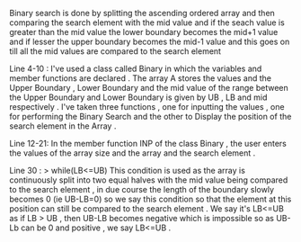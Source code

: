 Binary search is done by splitting the ascending ordered array and then comparing the search element with the mid value
and if the seach value is greater than the mid value the lower boundary becomes the mid+1 value and if lesser the upper
boundary becomes the mid-1 value and this goes on till all the mid values are compared to the search element 

Line 4-10 : I've used a class called Binary in which the variables and member functions are declared . The array A stores
            the values and the Upper Boundary , Lower Boundary and the mid value of the range between the Upper Boundary 
            and Lower Boundary is given by UB , LB and mid respectively .  I've taken three functions , one for inputting the 
            values , one for performing the Binary Search and the other to Display the position of the search element in the 
            Array .
            
Line 12-21: In the member function INP of the class Binary , the user enters the values of the array size and the array  and
            the search element . 


Line 30 : >  while(LB<=UB)
            This condition is used as the array is continuously split into two equal halves with the mid value being compared
            to the search element , in due course the length of the boundary slowly becomes 0 (ie UB-LB=0) so we say this
            condition so that the element at this position can still be compared to the search element . We say it's LB<=UB
            as if LB > UB , then UB-LB becomes negative which is impossible so as UB-Lb can be 0 and positive , we say 
            LB<=UB .
            
            

            
